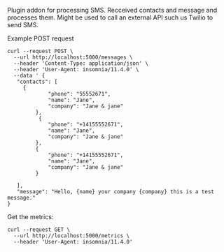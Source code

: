 Plugin addon for processing SMS.
Recceived contacts and message and processes them.
Might be used to call an external API such us Twilio to send SMS.

Example POST request

```
curl --request POST \
  --url http://localhost:5000/messages \
  --header 'Content-Type: application/json' \
  --header 'User-Agent: insomnia/11.4.0' \
  --data ' {
   "contacts": [
     {
			 "phone": "55552671",
			 "name": "Jane",
			 "company": "Jane & jane"
		 },
		  {
			 "phone": "+14155552671",
			 "name": "Jane",
			 "company": "Jane & jane"
		 },
		 {
			 "phone": "+14155552671",
			 "name": "Jane",
			 "company": "Jane & jane"
		 }

   ],
   "message": "Hello, {name} your company {company} this is a test message."
}
```

Get the metrics:
```
curl --request GET \
  --url http://localhost:5000/metrics \
  --header 'User-Agent: insomnia/11.4.0'
  ```